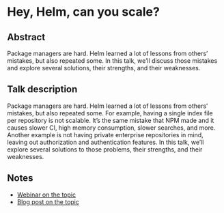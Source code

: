 # Hey, Helm, can you scale?

## Abstract

Package managers are hard. Helm learned a lot of lessons from others’ mistakes, but also repeated some. In this talk, we’ll discuss those mistakes and explore several solutions, their strengths, and their weaknesses.

## Talk description

Package managers are hard. Helm learned a lot of lessons from others’ mistakes, but also repeated some. For example, having a single index file per repository is not scalable. It’s the same mistake that NPM made and it causes slower CI, high memory consumption, slower searches, and more. Another example is not having private enterprise repositories in mind, leaving out authorization and authentication features. In this talk, we’ll explore several solutions to those problems, their strengths, and their weaknesses.

## Notes

* [Webinar on the topic](https://www.cncf.io/event/webinar-helm-enterprise/ )
* [Blog post on the topic](https://aws.amazon.com/blogs/opensource/helm-enterprise-ready/)

